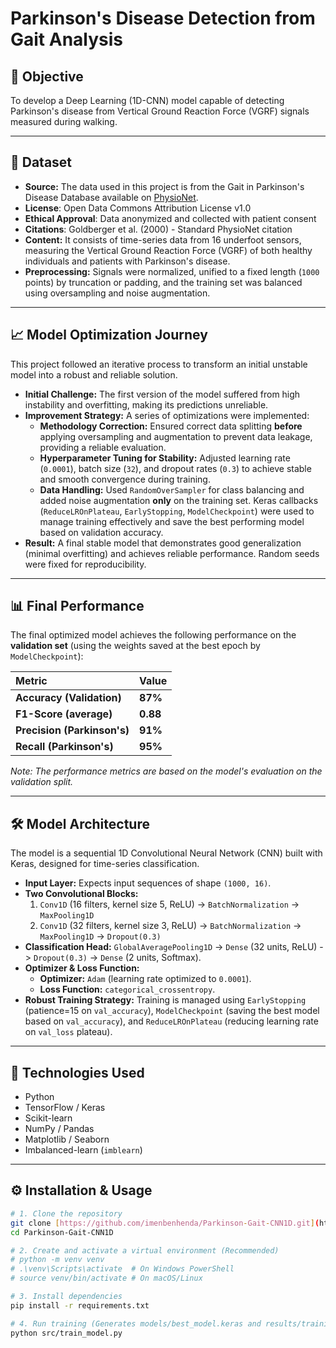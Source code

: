 # Parkinson's Disease Detection from Gait Analysis

## 🎯 Objective
To develop a Deep Learning (1D-CNN) model capable of detecting Parkinson's disease from Vertical Ground Reaction Force (VGRF) signals measured during walking.

---

## 💾 Dataset
* **Source:** The data used in this project is from the Gait in Parkinson's Disease Database available on [PhysioNet](https://physionet.org/content/gaitpdb/1.0.0/).
* **License**: Open Data Commons Attribution License v1.0
* **Ethical Approval**: Data anonymized and collected with patient consent
* **Citations**: Goldberger et al. (2000) - Standard PhysioNet citation
* **Content:** It consists of time-series data from 16 underfoot sensors, measuring the Vertical Ground Reaction Force (VGRF) of both healthy individuals and patients with Parkinson's disease.
* **Preprocessing:** Signals were normalized, unified to a fixed length (`1000` points) by truncation or padding, and the training set was balanced using oversampling and noise augmentation.

---

## 📈 Model Optimization Journey
This project followed an iterative process to transform an initial unstable model into a robust and reliable solution.

* **Initial Challenge:** The first version of the model suffered from high instability and overfitting, making its predictions unreliable.
* **Improvement Strategy:** A series of optimizations were implemented:
    * **Methodology Correction:** Ensured correct data splitting **before** applying oversampling and augmentation to prevent data leakage, providing a reliable evaluation.
    * **Hyperparameter Tuning for Stability:** Adjusted learning rate (`0.0001`), batch size (`32`), and dropout rates (`0.3`) to achieve stable and smooth convergence during training.
    * **Data Handling:** Used `RandomOverSampler` for class balancing and added noise augmentation **only** on the training set. Keras callbacks (`ReduceLROnPlateau`, `EarlyStopping`, `ModelCheckpoint`) were used to manage training effectively and save the best performing model based on validation accuracy.
* **Result:** A final stable model that demonstrates good generalization (minimal overfitting) and achieves reliable performance. Random seeds were fixed for reproducibility.

---

## 📊 Final Performance
The final optimized model achieves the following performance on the **validation set** (using the weights saved at the best epoch by `ModelCheckpoint`):

| Metric                  | Value   |
| :---------------------- | :------ |
| **Accuracy (Validation)** | **87%** |
| **F1-Score (average)** | **0.88**|
| **Precision (Parkinson's)** | **91%** |
| **Recall (Parkinson's)** | **95%** |

*Note: The performance metrics are based on the model's evaluation on the validation split.*

---

## 🛠️ Model Architecture
The model is a sequential 1D Convolutional Neural Network (CNN) built with Keras, designed for time-series classification.

* **Input Layer:** Expects input sequences of shape `(1000, 16)`.
* **Two Convolutional Blocks:**
    1.  `Conv1D` (16 filters, kernel size 5, ReLU) -> `BatchNormalization` -> `MaxPooling1D`
    2.  `Conv1D` (32 filters, kernel size 3, ReLU) -> `BatchNormalization` -> `MaxPooling1D` -> `Dropout(0.3)`
* **Classification Head:** `GlobalAveragePooling1D` -> `Dense` (32 units, ReLU) -> `Dropout(0.3)` -> `Dense` (2 units, Softmax).
* **Optimizer & Loss Function:**
    * **Optimizer:** `Adam` (learning rate optimized to `0.0001`).
    * **Loss Function:** `categorical_crossentropy`.
* **Robust Training Strategy:** Training is managed using `EarlyStopping` (patience=15 on `val_accuracy`), `ModelCheckpoint` (saving the best model based on `val_accuracy`), and `ReduceLROnPlateau` (reducing learning rate on `val_loss` plateau).

---

## 🚀 Technologies Used
* Python
* TensorFlow / Keras
* Scikit-learn
* NumPy / Pandas
* Matplotlib / Seaborn
* Imbalanced-learn (`imblearn`)

---

## ⚙️ Installation & Usage
```bash
# 1. Clone the repository
git clone [https://github.com/imenbenhenda/Parkinson-Gait-CNN1D.git](https://github.com/imenbenhenda/Parkinson-Gait-CNN1D.git)
cd Parkinson-Gait-CNN1D

# 2. Create and activate a virtual environment (Recommended)
# python -m venv venv
# .\venv\Scripts\activate  # On Windows PowerShell
# source venv/bin/activate # On macOS/Linux

# 3. Install dependencies
pip install -r requirements.txt

# 4. Run training (Generates models/best_model.keras and results/training_curves.png)
python src/train_model.py

